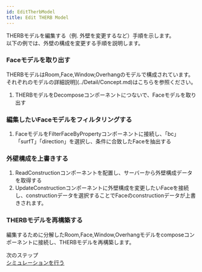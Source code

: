 ```yaml
---
id: EditTherbModel
title: Edit THERB Model
---
```


THERBモデルを編集する（例. 外壁を変更するなど）手順を示します。  
以下の例では、外壁の構成を変更する手順を説明します。  

### Faceモデルを取り出す    
THERBモデルはRoom,Face,Window,Overhangのモデルで構成されています。それぞれのモデルの詳細説明](../Detail/Concept.md)はこちらを参照ください。  
1. THERBモデルをDecomposeコンポーネントにつないで、Faceモデルを取り出す  

### 編集したいFaceモデルをフィルタリングする  
1. FaceモデルをFilterFaceByPropertyコンポーネントに接続し、「bc」「surfT」「direction」を選択し、条件に合致したFaceを抽出する  

### 外壁構成を上書きする  
1. ReadConstructionコンポーネントを配置し、サーバーから外壁構成データを取得する  
3. UpdateConstructionコンポーネントに外壁構成を変更したいFaceを接続し、constructionデータを選択することでFaceのconstructionデータが上書きされます。  

### THERBモデルを再構築する  
編集するために分解したRoom,Face,Window,Overhangモデルをcomposeコンポーネントに接続し、THERBモデルを再構築します。  

次のステップ  
[シミュレーションを行う](./RunSimulation.md)